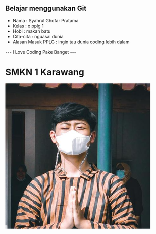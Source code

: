 ## Belajar menggunakan Git

- Nama              : Syahrul Ghofar Pratama
- Kelas             : x pplg 1
- Hobi              : makan batu
- Cita-cita         : nguasai dunia
- Alasan Masuk PPLG : ingin tau dunia coding lebih dalam

--- I Love Coding Pake Banget ---

# SMKN 1 Karawang
![FOTO SYAHRUL](img/fotosyhroll.png)
